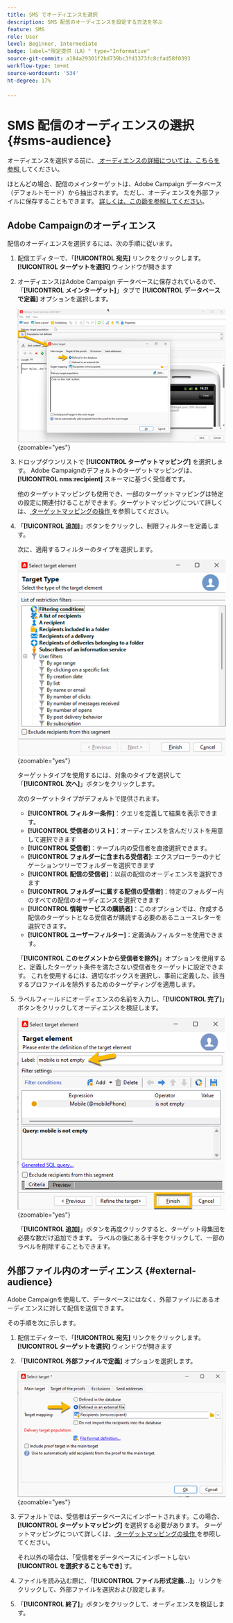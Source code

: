 ```yaml
---
title: SMS でオーディエンスを選択
description: SMS 配信のオーディエンスを設定する方法を学ぶ
feature: SMS
role: User
level: Beginner, Intermediate
badge: label="限定提供（LA）" type="Informative"
source-git-commit: a184a29301f2bd739bc3fd1373fc8cfad58f0393
workflow-type: tm+mt
source-wordcount: '534'
ht-degree: 17%

---
```



# SMS 配信のオーディエンスの選択 {#sms-audience}

オーディエンスを選択する前に、[ オーディエンスの詳細については、こちらを参照 ](../../audiences/gs-audiences.md) してください。

ほとんどの場合、配信のメインターゲットは、Adobe Campaign データベース（デフォルトモード）から抽出されます。 ただし、オーディエンスを外部ファイルに保存することもできます。 [詳しくは、この節を参照してください](#external-audience)。

## Adobe Campaignのオーディエンス

配信のオーディエンスを選択するには、次の手順に従います。

1. 配信エディターで、「**[!UICONTROL 宛先]** リンクをクリックします。 **[!UICONTROL ターゲットを選択]** ウィンドウが開きます

1. オーディエンスはAdobe Campaign データベースに保存されているので、「**[!UICONTROL メインターゲット]**」タブで **[!UICONTROL データベースで定義]** オプションを選択します。

   ![](assets/audience_to.png){zoomable="yes"}

1. ドロップダウンリストで **[!UICONTROL ターゲットマッピング]** を選択します。 Adobe Campaignのデフォルトのターゲットマッピングは、**[!UICONTROL nms:recipient]** スキーマに基づく受信者です。

   他のターゲットマッピングも使用でき、一部のターゲットマッピングは特定の設定に関連付けることができます。ターゲットマッピングについて詳しくは、[ ターゲットマッピングの操作 ](../../audiences/target-mappings.md) を参照してください。

1. 「**[!UICONTROL 追加]**」ボタンをクリックし、制限フィルターを定義します。

   次に、適用するフィルターのタイプを選択します。

   ![](assets/audience_filters.png){zoomable="yes"}

   ターゲットタイプを使用するには、対象のタイプを選択して「**[!UICONTROL 次へ]**」ボタンをクリックします。

   次のターゲットタイプがデフォルトで提供されます。

   * **[!UICONTROL フィルター条件]**：クエリを定義して結果を表示できます。
   * **[!UICONTROL 受信者のリスト]**：オーディエンスを含んだリストを用意して選択できます
   * **[!UICONTROL 受信者]**：テーブル内の受信者を直接選択できます。
   * **[!UICONTROL フォルダーに含まれる受信者]**: エクスプローラーのナビゲーションツリーでフォルダーを選択できます
   * **[!UICONTROL 配信の受信者]**：以前の配信のオーディエンスを選択できます
   * **[!UICONTROL フォルダーに属する配信の受信者]**：特定のフォルダー内のすべての配信のオーディエンスを選択できます
   * **[!UICONTROL 情報サービスの購読者]**：このオプションでは、作成する配信のターゲットとなる受信者が購読する必要のあるニュースレターを選択できます。
   * **[!UICONTROL ユーザーフィルター]**：定義済みフィルターを使用できます。

   「**[!UICONTROL このセグメントから受信者を除外]**」オプションを使用すると、定義したターゲット条件を満たさない受信者をターゲットに設定できます。 これを使用するには、適切なボックスを選択し、事前に定義した、該当するプロファイルを除外するためのターゲティングを適用します。

1. ラベルフィールドにオーディエンスの名前を入力し、「**[!UICONTROL 完了]**」ボタンをクリックしてオーディエンスを検証します。

   ![](assets/audience_finish.png){zoomable="yes"}

   「**[!UICONTROL 追加]**」ボタンを再度クリックすると、ターゲット母集団を必要な数だけ追加できます。 ラベルの後にある十字をクリックして、一部のラベルを削除することもできます。

## 外部ファイル内のオーディエンス {#external-audience}

Adobe Campaignを使用して、データベースにはなく、外部ファイルにあるオーディエンスに対して配信を送信できます。

その手順を次に示します。

1. 配信エディターで、「**[!UICONTROL 宛先]** リンクをクリックします。 **[!UICONTROL ターゲットを選択]** ウィンドウが開きます

1. 「**[!UICONTROL 外部ファイルで定義]** オプションを選択します。

   ![](assets/audience_externalfile.png){zoomable="yes"}

1. デフォルトでは、受信者はデータベースにインポートされます。この場合、**[!UICONTROL ターゲットマッピング]** を選択する必要があります。 ターゲットマッピングについて詳しくは、[ ターゲットマッピングの操作 ](../../audiences/target-mappings.md) を参照してください。

   それ以外の場合は、「受信者をデータベースにインポートしない **[!UICONTROL を選択することもでき]** す。

1. ファイルを読み込む際に、「**[!UICONTROL ファイル形式定義…]**」リンクをクリックして、外部ファイルを選択および設定します。

1. 「**[!UICONTROL 終了]**」ボタンをクリックして、オーディエンスを検証します。
